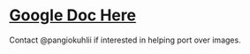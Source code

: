 # [Google Doc Here](https://docs.google.com/document/d/1acOHudEe12sFGVOOVBzWFUoQc8-fLdMRQol2bjwFLT8/edit)

Contact @pangiokuhlii if interested in helping port over images.
